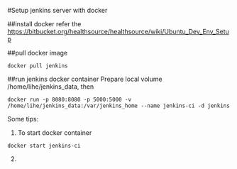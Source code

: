 #Setup jenkins server with docker

##install docker
refer the https://bitbucket.org/healthsource/healthsource/wiki/Ubuntu_Dev_Env_Setup

##pull docker image
```
docker pull jenkins
```

##run jenkins docker container
Prepare local volume /home/lihe/jenkins_data, then
```
docker run -p 8080:8080 -p 5000:5000 -v /home/lihe/jenkins_data:/var/jenkins_home --name jenkins-ci -d jenkins
```
Some tips:
1. To start docker container
```
docker start jenkins-ci
```

2.

